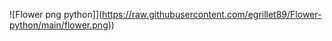 <span>![</span><span>Flower png python</span><span>]</span><span>]</span><span>(</span><span>https://raw.githubusercontent.com/egrillet89/Flower-python/main/flower.png</span><span>)</span></span><span>)</span>
